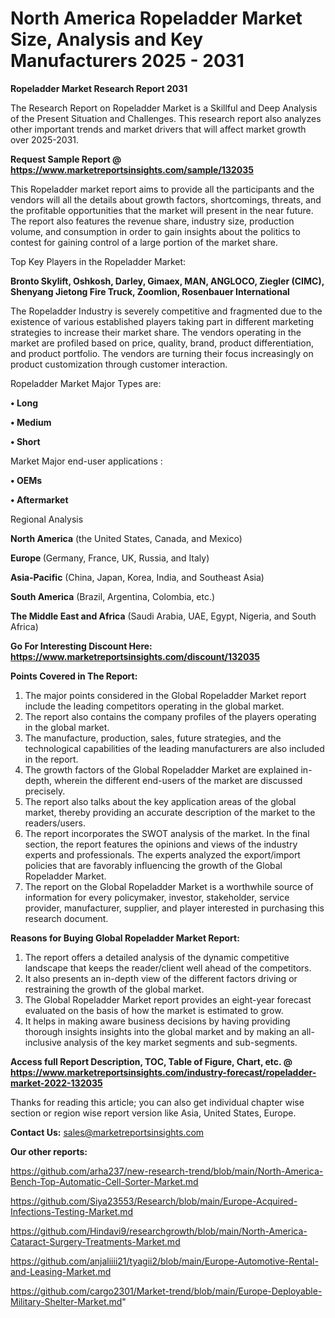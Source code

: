 # North America Ropeladder Market Size, Analysis and Key Manufacturers 2025 - 2031

<strong>Ropeladder Market Research Report 2031</strong>

The Research Report on Ropeladder Market is a Skillful and Deep Analysis of the Present Situation and Challenges. This research report also analyzes other important trends and market drivers that will affect market growth over 2025-2031.

<strong>Request Sample Report @ <a href=https://www.marketreportsinsights.com/sample/132035>https://www.marketreportsinsights.com/sample/132035</a></strong>

This Ropeladder market report aims to provide all the participants and the vendors will all the details about growth factors, shortcomings, threats, and the profitable opportunities that the market will present in the near future. The report also features the revenue share, industry size, production volume, and consumption in order to gain insights about the politics to contest for gaining control of a large portion of the market share.

Top Key Players in the Ropeladder Market:

<strong>Bronto Skylift, Oshkosh, Darley, Gimaex, MAN, ANGLOCO, Ziegler (CIMC), Shenyang Jietong Fire Truck, Zoomlion, Rosenbauer International</strong>

The Ropeladder Industry is severely competitive and fragmented due to the existence of various established players taking part in different marketing strategies to increase their market share. The vendors operating in the market are profiled based on price, quality, brand, product differentiation, and product portfolio. The vendors are turning their focus increasingly on product customization through customer interaction.

Ropeladder Market Major Types are:

<strong>• Long

• Medium

• Short</strong>

Market Major end-user applications :

<strong>• OEMs

• Aftermarket</strong>

Regional Analysis

</u><strong><b>North America</b></strong> (the United States, Canada, and Mexico)

<strong><b>Europe </b></strong>(Germany, France, UK, Russia, and Italy)

<strong><b>Asia-Pacific</b></strong> (China, Japan, Korea, India, and Southeast Asia)

<strong><b>South America</b></strong> (Brazil, Argentina, Colombia, etc.)

<strong><b>The Middle East and Africa</b></strong> (Saudi Arabia, UAE, Egypt, Nigeria, and South Africa)

<strong>Go For Interesting Discount Here: <a href=https://www.marketreportsinsights.com/discount/132035>https://www.marketreportsinsights.com/discount/132035</a></strong>

<strong>Points Covered in The Report:</strong>
<ol>
  <li>The major points considered in the Global Ropeladder Market report include the leading competitors operating in the global market.</li>
  <li>The report also contains the company profiles of the players operating in the global market.</li>
  <li>The manufacture, production, sales, future strategies, and the technological capabilities of the leading manufacturers are also included in the report.</li>
  <li>The growth factors of the Global Ropeladder Market are explained in-depth, wherein the different end-users of the market are discussed precisely.</li>
  <li>The report also talks about the key application areas of the global market, thereby providing an accurate description of the market to the readers/users.</li>
  <li>The report incorporates the SWOT analysis of the market. In the final section, the report features the opinions and views of the industry experts and professionals. The experts analyzed the export/import policies that are favorably influencing the growth of the Global Ropeladder Market.</li>
  <li>The report on the Global Ropeladder Market is a worthwhile source of information for every policymaker, investor, stakeholder, service provider, manufacturer, supplier, and player interested in purchasing this research document.</li>
</ol>
<strong>Reasons for Buying Global Ropeladder Market Report:</strong>

<ol>
  <li>The report offers a detailed analysis of the dynamic competitive landscape that keeps the reader/client well ahead of the competitors.</li>
  <li>It also presents an in-depth view of the different factors driving or restraining the growth of the global market.</li>
  <li>The Global Ropeladder Market report provides an eight-year forecast evaluated on the basis of how the market is estimated to grow.</li>
  <li>It helps in making aware business decisions by having providing thorough insights insights into the global market and by making an all-inclusive analysis of the key market segments and sub-segments.</li>
</ol>
<strong>Access full Report Description, TOC, Table of Figure, Chart, etc. @ <a href=https://www.marketreportsinsights.com/industry-forecast/ropeladder-market-2022-132035>https://www.marketreportsinsights.com/industry-forecast/ropeladder-market-2022-132035</a></strong>


Thanks for reading this article; you can also get individual chapter wise section or region wise report version like Asia, United States, Europe.

<strong>Contact Us:</strong>
sales@marketreportsinsights.com

<strong>Our other reports:</strong>

<a href=https://github.com/arha237/new-research-trend/blob/main/North-America-Bench-Top-Automatic-Cell-Sorter-Market.md>https://github.com/arha237/new-research-trend/blob/main/North-America-Bench-Top-Automatic-Cell-Sorter-Market.md</a>

<a href=https://github.com/Siya23553/Research/blob/main/Europe-Acquired-Infections-Testing-Market.md>https://github.com/Siya23553/Research/blob/main/Europe-Acquired-Infections-Testing-Market.md</a>

<a href=https://github.com/Hindavi9/researchgrowth/blob/main/North-America-Cataract-Surgery-Treatments-Market.md>https://github.com/Hindavi9/researchgrowth/blob/main/North-America-Cataract-Surgery-Treatments-Market.md</a>

<a href=https://github.com/anjaliiii21/tyagii2/blob/main/Europe-Automotive-Rental-and-Leasing-Market.md>https://github.com/anjaliiii21/tyagii2/blob/main/Europe-Automotive-Rental-and-Leasing-Market.md</a>

<a href=https://github.com/cargo2301/Market-trend/blob/main/Europe-Deployable-Military-Shelter-Market.md>https://github.com/cargo2301/Market-trend/blob/main/Europe-Deployable-Military-Shelter-Market.md</a>"
